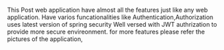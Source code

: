 This Post web application have almost all the features just like any web application.
Have varios funcationalities like Authentication,Authorization uses latest version of spring security
Well versed with JWT authrization to provide more secure envireonment.
for more features please refer the pictures of the application,
